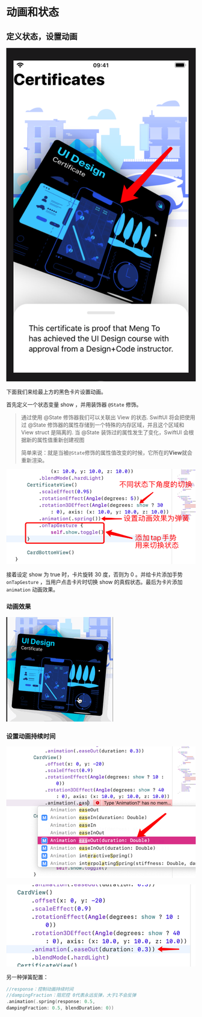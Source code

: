 # 动画和状态

## 定义状态，设置动画

![image-20200726092411312](images/image-20200726092411312.png)

下面我们来给最上方的黑色卡片设置动画。

首先定义一个状态变量 show ，并用装饰器 `@State` 修饰。

>  通过使用 @State 修饰器我们可以关联出 View 的状态. SwiftUI 将会把使用过 @State 修饰器的属性存储到一个特殊的内存区域，并且这个区域和 View struct 是隔离的. 当 @State 装饰过的属性发生了变化，SwiftUI 会根据新的属性值重新创建视图
>
>  简单来说：就是当被`@State`修饰的属性值改变的时候，它所在的**View**就会重新渲染。

![image-20200726093357002](images/image-20200726093357002.png)

接着设定 show 为 true 时，卡片旋转 30 度，否则为 0 。并给卡片添加手势 `onTapGesture` ，当用户点击卡片时切换 show 的真假状态。最后为卡片添加 `animation` 动画效果。

### 动画效果

![animation](./images/animation.gif)

### 设置动画持续时间

![image-20200726104220768](images/image-20200726104220768.png)

![image-20200726104234063](images/image-20200726104234063.png)

另一种弹簧配置：

```swift
//response：控制动画持续时间
//dampingFraction：阻尼控 0代表永远反弹，大于1不会反弹
.animation(.spring(response: 0.5,
dampingFraction: 0.5, blendDuration: 0))
```

